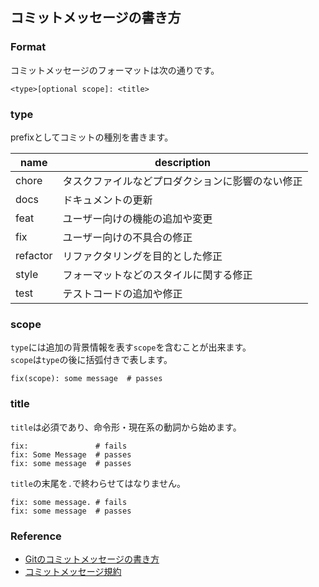## コミットメッセージの書き方

### Format

コミットメッセージのフォーマットは次の通りです。
```
<type>[optional scope]: <title>
```

### type

prefixとしてコミットの種別を書きます。

| name | description |
| --- | ---|
| chore | タスクファイルなどプロダクションに影響のない修正 |
| docs | ドキュメントの更新 |
| feat | ユーザー向けの機能の追加や変更 |
| fix | ユーザー向けの不具合の修正 |
| refactor | リファクタリングを目的とした修正 |
| style | フォーマットなどのスタイルに関する修正 |
| test | テストコードの追加や修正 |

### scope

`type`には追加の背景情報を表す`scope`を含むことが出来ます。  
`scope`は`type`の後に括弧付きで表します。

```
fix(scope): some message  # passes
```

### title

`title`は必須であり、命令形・現在系の動詞から始めます。  

```
fix:               # fails
fix: Some Message  # passes
fix: some message  # passes
```

`title`の末尾を`.`で終わらせてはなりません。

```
fix: some message. # fails
fix: some message  # passes
```

### Reference

- [Gitのコミットメッセージの書き方](https://zenn.dev/itosho/articles/git-commit-message-2023)
- [コミットメッセージ規約](https://gist.github.com/minop1205/5fc4f6ef0ec89fb1738833ba25ae00a0)
